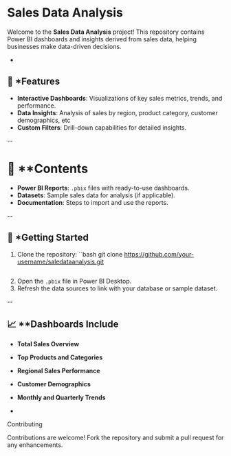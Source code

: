 # Sales Data Analysis 


Welcome to the **Sales Data Analysis** project! This repository contains Power BI dashboards and insights derived from sales data, helping businesses make data-driven decisions.

-

## 📌 *Features

- **Interactive Dashboards**: Visualizations of key sales metrics, trends, and performance.
- **Data Insights**: Analysis of sales by region, product category, customer demographics, etc
- **Custom Filters**: Drill-down capabilities for detailed insights.

--

# 📂 **Contents

- **Power BI Reports**: `.pbix` files with ready-to-use dashboards.
- **Datasets**: Sample sales data for analysis (if applicable).
- **Documentation**: Steps to import and use the reports.

--

## 🚀 *Getting Started

1. Clone the repository:
   ``bash
   git clone https://github.com/your-username/saledataanalysis.git
   ```
2. Open the `.pbix` file in Power BI Desktop.
3. Refresh the data sources to link with your database or sample dataset.

--

## 📈 **Dashboards Include

- **Total Sales Overview**
- **Top Products and Categories**
- **Regional Sales Performance**
- **Customer Demographics**
- **Monthly and Quarterly Trends**

-

 Contributing

Contributions are welcome! Fork the repository and submit a pull request for any enhancements.







